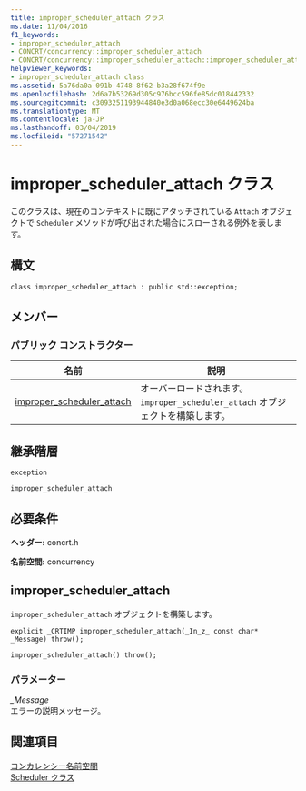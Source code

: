 ```yaml
---
title: improper_scheduler_attach クラス
ms.date: 11/04/2016
f1_keywords:
- improper_scheduler_attach
- CONCRT/concurrency::improper_scheduler_attach
- CONCRT/concurrency::improper_scheduler_attach::improper_scheduler_attach
helpviewer_keywords:
- improper_scheduler_attach class
ms.assetid: 5a76da0a-091b-4748-8f62-b3a28f674f9e
ms.openlocfilehash: 2d6a7b53269d305c976bcc596fe85dc018442332
ms.sourcegitcommit: c3093251193944840e3d0a068ecc30e6449624ba
ms.translationtype: MT
ms.contentlocale: ja-JP
ms.lasthandoff: 03/04/2019
ms.locfileid: "57271542"
---
```

# <a name="improperschedulerattach-class"></a>improper_scheduler_attach クラス

このクラスは、現在のコンテキストに既にアタッチされている `Attach` オブジェクトで `Scheduler` メソッドが呼び出された場合にスローされる例外を表します。

## <a name="syntax"></a>構文

```
class improper_scheduler_attach : public std::exception;
```

## <a name="members"></a>メンバー

### <a name="public-constructors"></a>パブリック コンストラクター

|名前|説明|
|----------|-----------------|
|[improper_scheduler_attach](#ctor)|オーバーロードされます。 `improper_scheduler_attach` オブジェクトを構築します。|

## <a name="inheritance-hierarchy"></a>継承階層

`exception`

`improper_scheduler_attach`

## <a name="requirements"></a>必要条件

**ヘッダー:** concrt.h

**名前空間:** concurrency

##  <a name="ctor"></a> improper_scheduler_attach

`improper_scheduler_attach` オブジェクトを構築します。

```
explicit _CRTIMP improper_scheduler_attach(_In_z_ const char* _Message) throw();

improper_scheduler_attach() throw();
```

### <a name="parameters"></a>パラメーター

*_Message*<br/>
エラーの説明メッセージ。

## <a name="see-also"></a>関連項目

[コンカレンシー名前空間](concurrency-namespace.md)<br/>
[Scheduler クラス](scheduler-class.md)
